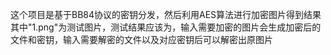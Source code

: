 这个项目是基于BB84协议的密钥分发，然后利用AES算法进行加密图片得到结果
其中"1.png"为测试图片，测试结果应该为，输入需要加密的图片会生成加密后的文件和密钥，输入需要解密的文件以及对应密钥后可以解密出原图片
